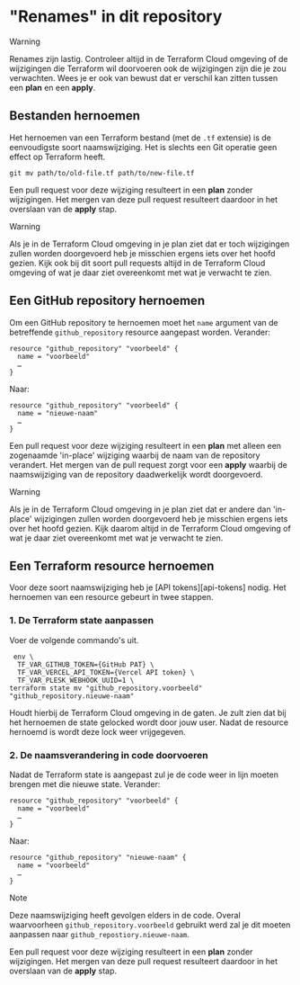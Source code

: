 # "Renames" in dit repository

> [!WARNING]  
> Renames zijn lastig. Controleer altijd in de Terraform Cloud omgeving of de wijzigingen die Terraform wil doorvoeren
> ook de wijzigingen zijn die je zou verwachten. Wees je er ook van bewust dat er verschil kan zitten tussen een
> **plan** en een **apply**.

## Bestanden hernoemen

Het hernoemen van een Terraform bestand (met de `.tf` extensie) is de eenvoudigste soort naamswijziging. Het is slechts
een Git operatie geen effect op Terraform heeft.

```shell
git mv path/to/old-file.tf path/to/new-file.tf
```

Een pull request voor deze wijziging resulteert in een **plan** zonder wijzigingen. Het mergen van deze pull request
resulteert daardoor in het overslaan van de **apply** stap.

> [!WARNING]  
> Als je in de Terraform Cloud omgeving in je plan ziet dat er toch wijzigingen zullen worden doorgevoerd heb je
> misschien ergens iets over het hoofd gezien. Kijk ook bij dit soort pull requests altijd in de Terraform Cloud
> omgeving of wat je daar ziet overeenkomt met wat je verwacht te zien.

## Een GitHub repository hernoemen

Om een GitHub repository te hernoemen moet het `name` argument van de betreffende `github_repository` resource aangepast
worden. Verander:

```HCL
resource "github_repository" "voorbeeld" {
  name = "voorbeeld"
  …
}
```

Naar:

```HCL
resource "github_repository" "voorbeeld" {
  name = "nieuwe-naam"
  …
}
```

Een pull request voor deze wijziging resulteert in een **plan** met alleen een zogenaamde 'in-place' wijziging waarbij
de naam van de repository verandert. Het mergen van de pull request zorgt voor een **apply** waarbij de naamswijziging
van de repository daadwerkelijk wordt doorgevoerd.

> [!WARNING]  
> Als je in de Terraform Cloud omgeving in je plan ziet dat er andere dan 'in-place' wijzigingen zullen worden
> doorgevoerd heb je misschien ergens iets over het hoofd gezien. Kijk daarom altijd in de Terraform Cloud omgeving of
> wat je daar ziet overeenkomt met wat je verwacht te zien.

## Een Terraform resource hernoemen

Voor deze soort naamswijziging heb je [API tokens][api-tokens] nodig. Het hernoemen van een resource gebeurt in twee
stappen.

### 1. De Terraform state aanpassen

Voer de volgende commando's uit.

```shell
 env \
  TF_VAR_GITHUB_TOKEN={GitHub PAT} \
  TF_VAR_VERCEL_API_TOKEN={Vercel API token} \
  TF_VAR_PLESK_WEBHOOK_UUID=1 \
terraform state mv "github_repository.voorbeeld" "github_repository.nieuwe-naam"
```

Houdt hierbij de Terraform Cloud omgeving in de gaten. Je zult zien dat bij het hernoemen de state gelocked wordt door
jouw user. Nadat de resource hernoemd is wordt deze lock weer vrijgegeven.

### 2. De naamsverandering in code doorvoeren

Nadat de Terraform state is aangepast zul je de code weer in lijn moeten brengen met die nieuwe state. Verander:

```HCL
resource "github_repository" "voorbeeld" {
  name = "voorbeeld"
  …
}
```

Naar:

```HCL
resource "github_repository" "nieuwe-naam" {
  name = "voorbeeld"
  …
}
```

> [!NOTE]  
> Deze naamswijziging heeft gevolgen elders in de code. Overal waarvoorheen `github_repository.voorbeeld` gebruikt werd
> zal je dit moeten aanpassen naar `github_repostiory.nieuwe-naam`.

Een pull request voor deze wijziging resulteert in een **plan** zonder wijzigingen. Het mergen van deze pull request
resulteert daardoor in het overslaan van de **apply** stap.
